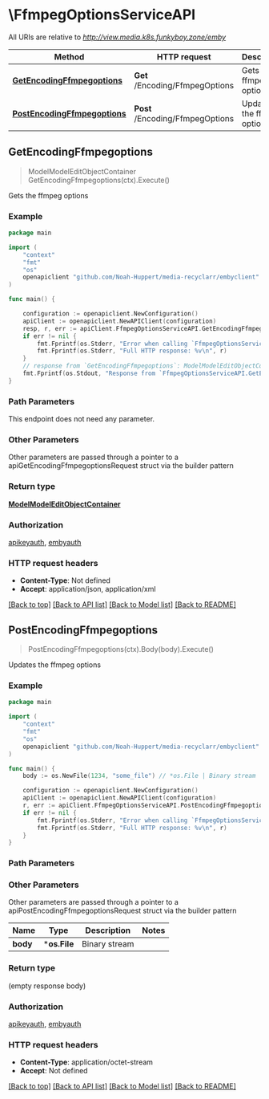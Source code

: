 # \FfmpegOptionsServiceAPI

All URIs are relative to *http://view.media.k8s.funkyboy.zone/emby*

Method | HTTP request | Description
------------- | ------------- | -------------
[**GetEncodingFfmpegoptions**](FfmpegOptionsServiceAPI.md#GetEncodingFfmpegoptions) | **Get** /Encoding/FfmpegOptions | Gets the ffmpeg options
[**PostEncodingFfmpegoptions**](FfmpegOptionsServiceAPI.md#PostEncodingFfmpegoptions) | **Post** /Encoding/FfmpegOptions | Updates the ffmpeg options



## GetEncodingFfmpegoptions

> ModelModelEditObjectContainer GetEncodingFfmpegoptions(ctx).Execute()

Gets the ffmpeg options



### Example

```go
package main

import (
	"context"
	"fmt"
	"os"
	openapiclient "github.com/Noah-Huppert/media-recyclarr/embyclient"
)

func main() {

	configuration := openapiclient.NewConfiguration()
	apiClient := openapiclient.NewAPIClient(configuration)
	resp, r, err := apiClient.FfmpegOptionsServiceAPI.GetEncodingFfmpegoptions(context.Background()).Execute()
	if err != nil {
		fmt.Fprintf(os.Stderr, "Error when calling `FfmpegOptionsServiceAPI.GetEncodingFfmpegoptions``: %v\n", err)
		fmt.Fprintf(os.Stderr, "Full HTTP response: %v\n", r)
	}
	// response from `GetEncodingFfmpegoptions`: ModelModelEditObjectContainer
	fmt.Fprintf(os.Stdout, "Response from `FfmpegOptionsServiceAPI.GetEncodingFfmpegoptions`: %v\n", resp)
}
```

### Path Parameters

This endpoint does not need any parameter.

### Other Parameters

Other parameters are passed through a pointer to a apiGetEncodingFfmpegoptionsRequest struct via the builder pattern


### Return type

[**ModelModelEditObjectContainer**](ModelEditObjectContainer.md)

### Authorization

[apikeyauth](../README.md#apikeyauth), [embyauth](../README.md#embyauth)

### HTTP request headers

- **Content-Type**: Not defined
- **Accept**: application/json, application/xml

[[Back to top]](#) [[Back to API list]](../README.md#documentation-for-api-endpoints)
[[Back to Model list]](../README.md#documentation-for-models)
[[Back to README]](../README.md)


## PostEncodingFfmpegoptions

> PostEncodingFfmpegoptions(ctx).Body(body).Execute()

Updates the ffmpeg options



### Example

```go
package main

import (
	"context"
	"fmt"
	"os"
	openapiclient "github.com/Noah-Huppert/media-recyclarr/embyclient"
)

func main() {
	body := os.NewFile(1234, "some_file") // *os.File | Binary stream

	configuration := openapiclient.NewConfiguration()
	apiClient := openapiclient.NewAPIClient(configuration)
	r, err := apiClient.FfmpegOptionsServiceAPI.PostEncodingFfmpegoptions(context.Background()).Body(body).Execute()
	if err != nil {
		fmt.Fprintf(os.Stderr, "Error when calling `FfmpegOptionsServiceAPI.PostEncodingFfmpegoptions``: %v\n", err)
		fmt.Fprintf(os.Stderr, "Full HTTP response: %v\n", r)
	}
}
```

### Path Parameters



### Other Parameters

Other parameters are passed through a pointer to a apiPostEncodingFfmpegoptionsRequest struct via the builder pattern


Name | Type | Description  | Notes
------------- | ------------- | ------------- | -------------
 **body** | ***os.File** | Binary stream | 

### Return type

 (empty response body)

### Authorization

[apikeyauth](../README.md#apikeyauth), [embyauth](../README.md#embyauth)

### HTTP request headers

- **Content-Type**: application/octet-stream
- **Accept**: Not defined

[[Back to top]](#) [[Back to API list]](../README.md#documentation-for-api-endpoints)
[[Back to Model list]](../README.md#documentation-for-models)
[[Back to README]](../README.md)

